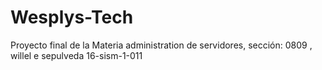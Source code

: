 # Wesplys-Tech
Proyecto final de la Materia administration de servidores, sección: 0809 , willel e sepulveda 16-sism-1-011
